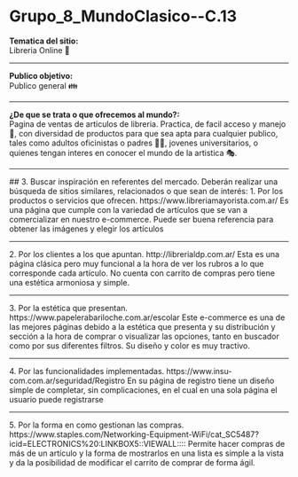 # Grupo_8_MundoClasico--C.13

<strong>Tematica del sitio:</strong> <br>Libreria Online 🎨
<hr>
<strong>Publico objetivo:</strong> <br>Publico general 👪
<hr>
<strong>¿De que se trata o que ofrecemos al mundo?:</strong> <br>Pagina de ventas de articulos de libreria. 
Practica, de facil acceso y manejo 🎈, con diversidad de productos para que sea apta para cualquier 
publico, tales como adultos oficinistas o padres 👨‍💼, jovenes universitarios, o quienes
tengan interes en conocer el mundo de la artistica 🎭.

<hr>
## 3. Buscar inspiración en referentes del mercado.
Deberán realizar una búsqueda de sitios similares, relacionados o que sean de interés:
1.	Por los productos o servicios que ofrecen. https://www.libreriamayorista.com.ar/
Es una página que cumple con la variedad de artículos que se van a comercializar en nuestro e-commerce. Puede ser buena referencia para obtener las imágenes y elegir los artículos
<hr>
2.	Por los clientes a los que apuntan. http://librerialdp.com.ar/
Esta es una página clásica pero muy funcional a la hora de ver los rubros a lo que corresponde cada artículo. No cuenta con carrito de compras pero tiene una estética armoniosa y simple.
 <hr>
3.	Por la estética que presentan. https://www.papelerabariloche.com.ar/escolar
Este e-commerce es una de las mejores páginas debido a la estética que presenta y su distribución y sección a la hora de comprar o visualizar las opciones, tanto en buscador como por sus diferentes filtros. Su diseño y color es muy tractivo.
<hr>
4.	Por las funcionalidades implementadas. https://www.insu-com.com.ar/seguridad/Registro
En su página de registro tiene un diseño simple de completar, sin complicaciones, en el cual en una sola página el usuario puede registrarse
<hr>
5.	Por la forma en como gestionan las compras. https://www.staples.com/Networking-Equipment-WiFi/cat_SC5487?icid=ELECTRONICS%20:LINKBOX5::VIEWALL::::
Permite hacer compras de más de un artículo y la forma de mostrarlos en una lista es simple a la vista y da la posibilidad de modificar el carrito de comprar de forma ágil.
